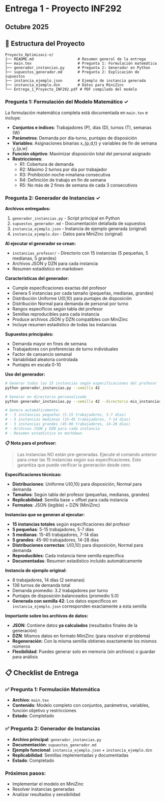 # Entrega 1 - Proyecto INF292
## Octubre 2025

## 📁 Estructura del Proyecto

```
Proyecto_Optimizaci-n/
├── README.md                    # Resumen general de la entrega
├── main.tex                     # Pregunta 1: Formulación matemática
├── generador_instancias.py      # Pregunta 2: Generador en Python  
├── supuestos_generador.md       # Pregunta 2: Explicación de supuestos
├── instancia_ejemplo.json       # Ejemplo de instancia generada
├── instancia_ejemplo.dzn        # Datos para MiniZinc
└── Entrega_1_Proyecto_INF292.pdf # PDF compilado del modelo
```

### Pregunta 1: Formulación del Modelo Matemático ✓

La formulación matemática completa está documentada en `main.tex` e incluye:

- **Conjuntos e índices**: Trabajadores (P), días (D), turnos (T), semanas (W)
- **Parámetros**: Demanda por día-turno, puntajes de disposición
- **Variables**: Asignaciones binarias x_{p,d,t} y variables de fin de semana y_{p,w}
- **Función objetivo**: Maximizar disposición total del personal asignado
- **Restricciones**: 
  - R1: Cobertura de demanda
  - R2: Máximo 2 turnos por día por trabajador
  - R3: Prohibición noche→mañana consecutiva
  - R4: Definición de trabajo en fin de semana
  - R5: No más de 2 fines de semana de cada 3 consecutivos

### Pregunta 2: Generador de Instancias ✓

**Archivos entregados:**
1. `generador_instancias.py` - Script principal en Python
2. `supuestos_generador.md` - Documentación detallada de supuestos
3. `instancia_ejemplo.json` - Instancia de ejemplo generada (original)
4. `instancia_ejemplo.dzn` - Datos para MiniZinc (original)

**Al ejecutar el generador se crean:**
- `instancias_profesor/` - Directorio con 15 instancias (5 pequeñas, 5 medianas, 5 grandes)
- Archivos JSON y DZN para cada instancia
- Resumen estadístico en markdown

**Características del generador:**
- Cumple especificaciones exactas del profesor
- Genera 5 instancias por cada tamaño (pequeñas, medianas, grandes)
- Distribución Uniforme U(0,10) para puntajes de disposición
- Distribución Normal para demanda de personal por turno
- Rangos específicos según tabla del profesor
- Semillas reproducibles para cada instancia
- Produce archivos JSON y DZN compatibles con MiniZinc
- Incluye resumen estadístico de todas las instancias

**Supuestos principales:**
- Demanda mayor en fines de semana
- Trabajadores con preferencias de turno individuales
- Factor de cansancio semanal
- Variabilidad aleatoria controlada
- Puntajes en escala 0-10

**Uso del generador:**
```bash
# Generar todas las 15 instancias según especificaciones del profesor
python generador_instancias.py --semilla 42

# Generar en directorio personalizado
python generador_instancias.py --semilla 42 --directorio mis_instancias

# Genera automáticamente:
# - 5 instancias pequeñas (5-15 trabajadores, 5-7 días)
# - 5 instancias medianas (15-45 trabajadores, 7-14 días)  
# - 5 instancias grandes (45-90 trabajadores, 14-28 días)
# - Archivos JSON y DZN para cada instancia
# - Resumen estadístico en markdown
```

**📋 Nota para el profesor:**
> Las instancias NO están pre-generadas. Ejecute el comando anterior para crear las 15 instancias según sus especificaciones. Esto garantiza que puede verificar la generación desde cero.

**Especificaciones técnicas:**
- **Distribuciones**: Uniforme U(0,10) para disposición, Normal para demanda
- **Tamaños**: Según tabla del profesor (pequeñas, medianas, grandes)
- **Replicabilidad**: Semilla base + offset para cada instancia
- **Formatos**: JSON (legible) + DZN (MiniZinc)

**Instancias que se generan al ejecutar:**
- **15 instancias totales** según especificaciones del profesor
- **5 pequeñas**: 5-15 trabajadores, 5-7 días
- **5 medianas**: 15-45 trabajadores, 7-14 días  
- **5 grandes**: 45-90 trabajadores, 14-28 días
- **Distribuciones correctas**: U(0,10) para disposición, Normal para demanda
- **Reproducibles**: Cada instancia tiene semilla específica
- **Documentadas**: Resumen estadístico incluido automáticamente

**Instancia de ejemplo original:**
- 8 trabajadores, 14 días (2 semanas)
- 136 turnos de demanda total
- Demanda promedio: 3.2 trabajadores por turno
- Puntajes de disposición balanceados (promedio 5.0)
- **Generada con semilla 42**: Los datos específicos en `instancia_ejemplo.json` corresponden exactamente a esta semilla

**Importante sobre los archivos de datos:**
- **JSON**: Contiene datos **ya calculados** (resultados finales de la generación)
- **DZN**: Mismos datos en formato MiniZinc (para resolver el problema)
- **Regeneración**: Con la misma semilla obtienes exactamente los mismos números
- **Flexibilidad**: Puedes generar solo en memoria (sin archivos) o guardar para análisis

## 📋 Checklist de Entrega

### ✅ Pregunta 1: Formulación Matemática
- **Archivo**: `main.tex`
- **Contenido**: Modelo completo con conjuntos, parámetros, variables, función objetivo y restricciones
- **Estado**: Completado

### ✅ Pregunta 2: Generador de Instancias  
- **Archivo principal**: `generador_instancias.py`
- **Documentación**: `supuestos_generador.md`
- **Ejemplo funcional**: `instancia_ejemplo.json` + `instancia_ejemplo.dzn`
- **Replicabilidad**: Semillas implementadas y documentadas
- **Estado**: Completado

### Próximos pasos:
- Implementar el modelo en MiniZinc
- Resolver instancias generadas
- Analizar resultados y sensibilidad